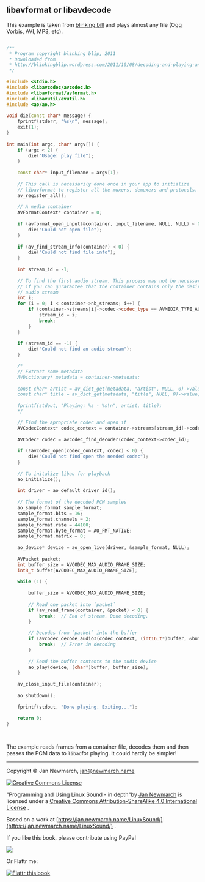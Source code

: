 
##  libavformat or libavdecode 


This example is taken from [blinking bill]( http://blinkingblip.wordpress.com/2011/10/08/decoding-and-playing-an-audio-stream-using-libavcodec-libavformat-and-libao/) and plays almost any file (Ogg Vorbis, AVI, MP3, etc).

```cpp

/**
 * Program copyright blinking blip, 2011
 * Downloaded from 
 * http://blinkingblip.wordpress.com/2011/10/08/decoding-and-playing-an-audio-stream-using-libavcodec-libavformat-and-libao/
 */

#include <stdio.h>
#include <libavcodec/avcodec.h>
#include <libavformat/avformat.h>
#include <libavutil/avutil.h>
#include <ao/ao.h>
 
void die(const char* message) {
    fprintf(stderr, "%s\n", message);
    exit(1);
}
 
int main(int argc, char* argv[]) {
    if (argc < 2) {
        die("Usage: play file");
    }
 
    const char* input_filename = argv[1];
 
    // This call is necessarily done once in your app to initialize
    // libavformat to register all the muxers, demuxers and protocols.
    av_register_all();
 
    // A media container
    AVFormatContext* container = 0;
 
    if (avformat_open_input(&container, input_filename, NULL, NULL) < 0) {
        die("Could not open file");
    }
 
    if (av_find_stream_info(container) < 0) {
        die("Could not find file info");
    }
 
    int stream_id = -1;
 
    // To find the first audio stream. This process may not be necessary
    // if you can gurarantee that the container contains only the desired
    // audio stream
    int i;
    for (i = 0; i < container->nb_streams; i++) {
        if (container->streams[i]->codec->codec_type == AVMEDIA_TYPE_AUDIO) {
            stream_id = i;
            break;
        }
    }
 
    if (stream_id == -1) {
        die("Could not find an audio stream");
    }

    /* 
    // Extract some metadata
    AVDictionary* metadata = container->metadata;
 
    const char* artist = av_dict_get(metadata, "artist", NULL, 0)->value;
    const char* title = av_dict_get(metadata, "title", NULL, 0)->value;
 
    fprintf(stdout, "Playing: %s - %s\n", artist, title);
    */

    // Find the apropriate codec and open it
    AVCodecContext* codec_context = container->streams[stream_id]->codec;
 
    AVCodec* codec = avcodec_find_decoder(codec_context->codec_id);
 
    if (!avcodec_open(codec_context, codec) < 0) {
        die("Could not find open the needed codec");
    }
 
    // To initalize libao for playback
    ao_initialize();
 
    int driver = ao_default_driver_id();
 
    // The format of the decoded PCM samples
    ao_sample_format sample_format;
    sample_format.bits = 16;
    sample_format.channels = 2;
    sample_format.rate = 44100;
    sample_format.byte_format = AO_FMT_NATIVE;
    sample_format.matrix = 0;
 
    ao_device* device = ao_open_live(driver, &sample_format, NULL);
 
    AVPacket packet;
    int buffer_size = AVCODEC_MAX_AUDIO_FRAME_SIZE;
    int8_t buffer[AVCODEC_MAX_AUDIO_FRAME_SIZE];
 
    while (1) {
 
        buffer_size = AVCODEC_MAX_AUDIO_FRAME_SIZE;
 
        // Read one packet into `packet`
        if (av_read_frame(container, &packet) < 0) {
            break;  // End of stream. Done decoding.
        }
 
        // Decodes from `packet` into the buffer
        if (avcodec_decode_audio3(codec_context, (int16_t*)buffer, &buffer_size, &packet) < 1) {
            break;  // Error in decoding
        }
 
        // Send the buffer contents to the audio device
        ao_play(device, (char*)buffer, buffer_size);
    }
 
    av_close_input_file(container);
 
    ao_shutdown();
 
    fprintf(stdout, "Done playing. Exiting...");
 
    return 0;
}

      
```


The example reads frames from a container file,
decodes them and then passes the PCM data to `libao`for playing. It could hardly be simpler!

***


Copyright © Jan Newmarch, jan@newmarch.name


<a href="http://creativecommons.org/licenses/by-sa/4.0/" rel="license">
<img alt="Creative Commons License" src="https://i.creativecommons.org/l/by-sa/4.0/88x31.png" style="border-width:0"/>
</a>


"Programming and Using Linux Sound - in depth"by [Jan Newmarch](https://jan.newmarch.name) is licensed under a [Creative Commons Attribution-ShareAlike 4.0 International License](http://creativecommons.org/licenses/by-sa/4.0/) .


Based on a work at [https://jan.newmarch.name/LinuxSound/](https://jan.newmarch.name/LinuxSound/) .


If you like this book, please contribute using PayPal


<a href="https://www.paypal.com/cgi-bin/webscr?cmd=_donations&amp;business=jan%40newmarch%2ename&amp;lc=AU&amp;item_name=LinuxSound&amp;currency_code=AUD&amp;bn=PP%2dDonationsBF%3abtn_donateCC_LG%2egif%3aNonHosted">
<img src="https://www.paypalobjects.com/WEBSCR-640-20110401-1/en_AU/i/btn/btn_donateCC_LG.gif"/>
</a>


Or Flattr me:


<a href="https://flattr.com/submit/auto?user_id=jannewmarch&amp;url=http://jan.newmarch.name&amp;title=Linux%20Sound&amp;description=Programming%20and%20Using%20Linu%20Sound&amp;language=en_GB&amp;tags=linux,sound,alsa,pulseaudio,JavaSound,MIDI&amp;category=text">
<img alt="Flattr this book" src="https://api.flattr.com/button/flattr-badge-large.png"/>
</a>
